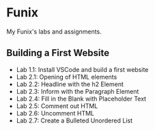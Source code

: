 # Funix

My Funix's labs and assignments.

## Building a First Website

- Lab 1.1: Install VSCode and build a first website
- Lab 2.1: Opening of HTML elements
- Lab 2.2: Headline with the h2 Element
- Lab 2.3: Inform with the Paragraph Element
- Lab 2.4: Fill in the Blank with Placeholder Text
- Lab 2.5: Comment out HTML
- Lab 2.6: Uncomment HTML
- Lab 2.7: Create a Bulleted Unordered List
